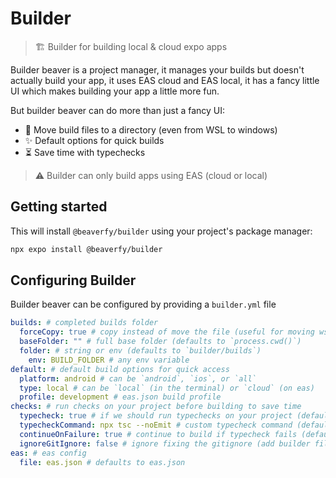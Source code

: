 # Builder

> 🏗️ Builder for building local &amp; cloud expo apps

Builder beaver is a project manager, it manages your builds but doesn't actually build your app, it uses EAS cloud and EAS local, it has a fancy little UI which makes building your app a little more fun.

But builder beaver can do more than just a fancy UI:

- 🔗 Move build files to a directory (even from WSL to windows)
- ✨ Default options for quick builds
- ⏳ Save time with typechecks

> ⚠️ Builder can only build apps using EAS (cloud or local)

## Getting started

This will install `@beaverfy/builder` using your project's package manager:

```sh
npx expo install @beaverfy/builder
```

## Configuring Builder

Builder beaver can be configured by providing a `builder.yml` file

```yml
builds: # completed builds folder
  forceCopy: true # copy instead of move the file (useful for moving wsl files to windows)
  baseFolder: "" # full base folder (defaults to `process.cwd()`)
  folder: # string or env (defaults to `builder/builds`)
    env: BUILD_FOLDER # any env variable
default: # default build options for quick access
  platform: android # can be `android`, `ios`, or `all`
  type: local # can be `local` (in the terminal) or `cloud` (on eas)
  profile: development # eas.json build profile
checks: # run checks on your project before building to save time
  typecheck: true # if we should run typechecks on your project (defaults to false)
  typecheckCommand: npx tsc --noEmit # custom typecheck command (defaults to `npx tsc --noEmit`)
  continueOnFailure: true # continue to build if typecheck fails (defaults to false)
  ignoreGitIgnore: false # ignore fixing the gitignore (add builder files to .gitignore)
eas: # eas config
  file: eas.json # defaults to eas.json
```
